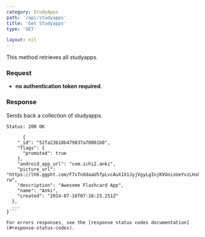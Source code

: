 ```yaml
---
category: StudyApps
path: '/api/studyapps'
title: 'Get Studyapps'
type: 'GET'

layout: nil
---
```


This method retrieves all studyapps.

### Request

* **no authentication token required**.

### Response

Sends back a collection of studyapps.

```Status: 200 OK```
```{
      {
    "_id": "52fa23b18b479837a70001b0",
    "flags": {
      "promoted": true
    },
    "android_app_url": "com.ichi2.anki",
    "picture_url": "https://lh6.ggpht.com/F7sTnXdaaU5fpLvcAuX1X1JyjVgyLgInjKVUnisUeYvzLHsR_xX50gEi0Jn3AXb1wuc=w300-rw",
    "description": "Awesome Flashcard App",
    "name": "Anki",
    "created": "2014-07-16T07:16:23.251Z"
  },
  ...
}```

For errors responses, see the [response status codes documentation](#response-status-codes).